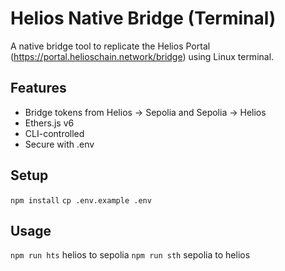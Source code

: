 # Helios Native Bridge (Terminal)

A native bridge tool to replicate the Helios Portal (https://portal.helioschain.network/bridge) using Linux terminal.

## Features

- Bridge tokens from Helios → Sepolia and Sepolia → Helios
- Ethers.js v6
- CLI-controlled
- Secure with .env

## Setup

`npm install`
`cp .env.example .env`

## Usage

`npm run hts` helios to sepolia
`npm run sth` sepolia to helios
